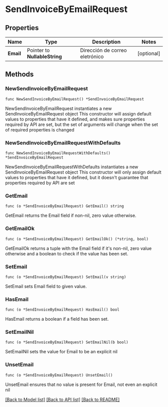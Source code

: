 # SendInvoiceByEmailRequest

## Properties

Name | Type | Description | Notes
------------ | ------------- | ------------- | -------------
**Email** | Pointer to **NullableString** | Dirección de correo eletrónico | [optional] 

## Methods

### NewSendInvoiceByEmailRequest

`func NewSendInvoiceByEmailRequest() *SendInvoiceByEmailRequest`

NewSendInvoiceByEmailRequest instantiates a new SendInvoiceByEmailRequest object
This constructor will assign default values to properties that have it defined,
and makes sure properties required by API are set, but the set of arguments
will change when the set of required properties is changed

### NewSendInvoiceByEmailRequestWithDefaults

`func NewSendInvoiceByEmailRequestWithDefaults() *SendInvoiceByEmailRequest`

NewSendInvoiceByEmailRequestWithDefaults instantiates a new SendInvoiceByEmailRequest object
This constructor will only assign default values to properties that have it defined,
but it doesn't guarantee that properties required by API are set

### GetEmail

`func (o *SendInvoiceByEmailRequest) GetEmail() string`

GetEmail returns the Email field if non-nil, zero value otherwise.

### GetEmailOk

`func (o *SendInvoiceByEmailRequest) GetEmailOk() (*string, bool)`

GetEmailOk returns a tuple with the Email field if it's non-nil, zero value otherwise
and a boolean to check if the value has been set.

### SetEmail

`func (o *SendInvoiceByEmailRequest) SetEmail(v string)`

SetEmail sets Email field to given value.

### HasEmail

`func (o *SendInvoiceByEmailRequest) HasEmail() bool`

HasEmail returns a boolean if a field has been set.

### SetEmailNil

`func (o *SendInvoiceByEmailRequest) SetEmailNil(b bool)`

 SetEmailNil sets the value for Email to be an explicit nil

### UnsetEmail
`func (o *SendInvoiceByEmailRequest) UnsetEmail()`

UnsetEmail ensures that no value is present for Email, not even an explicit nil

[[Back to Model list]](../README.md#documentation-for-models) [[Back to API list]](../README.md#documentation-for-api-endpoints) [[Back to README]](../README.md)


